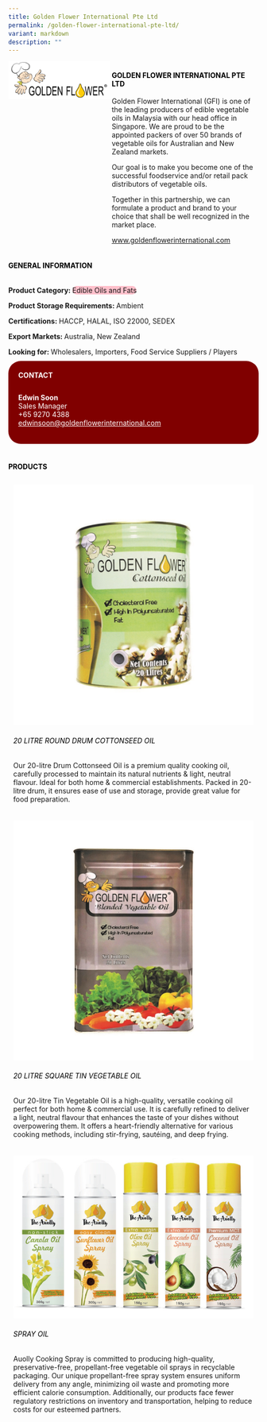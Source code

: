 ```yaml
---
title: Golden Flower International Pte Ltd
permalink: /golden-flower-international-pte-ltd/
variant: markdown
description: ""
---
```

<div class="flex-paragraph">
	<div style="display: flex; flex-wrap: wrap;" class="flex-container">
		<div style="flex: 1 1 40%; display: block;" class="card sgds">
			<img src="/images/Golden%20Flower/golden_flower_logo.png">
		</div>
		<div style="flex: 1 1 58%; display: block; margin-left: 3px" class="card-sgds">
			<h4 style="text-transform: uppercase; color: black;"><b>Golden Flower International Pte Ltd</b></h4>
			<p>Golden Flower International (GFI) is one of the leading producers of edible vegetable oils in Malaysia with our head office in Singapore. We are proud to be the appointed packers of over 50 brands of vegetable oils for Australian and New Zealand markets.</p>
			<p>Our goal is to make you become one of the successful foodservice and/or retail pack distributors of vegetable oils.</p>
			<p>Together in this partnership, we can formulate a product and brand to your choice that shall be well recognized in the market place.</p>
			<p><a target="_blank" href="https://www.goldenflowerinternational.com">www.goldenflowerinternational.com</a></p>
		</div>
	</div>
</div>

<h4 style="text-transform: uppercase; color: black;">
	<b>General Information</b>
</h4>
<div style="display: flex; flex-wrap: wrap;" class="flex-container">
	<div style="flex: 1 1 65%; display: block; align-self: stretch" class="card sgds">
		<div class="flex-paragraph">
			<p>
				<b>Product Category: </b>
				<span style="background-color: pink; border-radius: 10px;">Edible Oils and Fats</span>
			</p>
			<p>
				<b>Product Storage Requirements: </b>Ambient
			</p>
			<p>
				<b>Certifications: </b>HACCP, HALAL, ISO 22000, SEDEX
			</p>
			<p>
				<b>Export Markets: </b>Australia, New Zealand
			</p>
			<p style="margin-bottom: 10px;">
				<b>Looking for: </b>Wholesalers, Importers, Food Service Suppliers / Players
			</p>
		</div>
	</div>
	<div style="flex: 1 1 35%; padding: 10px; display: block; background-color: maroon; border-radius: 25px; align-self: center;" class="card sgds">
		<h4 style="color: white; margin-top: 10px; margin-left: 10px;">CONTACT</h4>
		<div class="flex-paragraph">
			<p style="padding: 10px; color: white;">
				<b>Edwin Soon</b>
				<br>Sales Manager<br>+65 9270 4388<br>
				<a style="color: white;" href="mailto:edwinsoon@goldenflowerinternational.com">edwinsoon@goldenflowerinternational.com</a>
			</p>
		</div>
	</div>
</div>
<br>
<h4 style="text-transform: uppercase; color: black;">
	<b>Products</b>
</h4>
<div style="display: flex; flex-wrap: wrap;">
	<div style="flex: 1 1 47%; margin: 10px; display: block;" class="card sgds">
		<div style="display: block;" class="flex-image">
			<img src="/images/Golden%20Flower/golden_flower_product_01.jpg">
		</div>
		<div class="flex-paragraph">
			<h6 style="text-transform: uppercase; color: black;">20 litre Round Drum Cottonseed Oil</h6>
			<p>Our 20-litre Drum Cottonseed Oil is a premium quality cooking oil, carefully processed to maintain its natural nutrients &amp; light, neutral flavour. Ideal for both home &amp; commercial establishments. Packed in 20-litre drum, it ensures ease of use and storage, provide great value for food preparation.</p>
		</div>
	</div>
	<div style="flex: 1 1 47%; margin: 10px; display: block;" class="card sgds">
		<div style="display: block;" class="flex-image">
			<img src="/images/Golden%20Flower/golden_flower_product_02.jpg">
		</div>
		<div class="flex-paragraph">
			<h6 style="text-transform: uppercase; color: black;">20 Litre Square Tin Vegetable Oil</h6>
			<p>Our 20-litre Tin Vegetable Oil is a high-quality, versatile cooking oil perfect for both home &amp; commercial use. It is carefully refined to deliver a light, neutral flavour that enhances the taste of your dishes without overpowering them. It offers a heart-friendly alternative for various cooking methods, including stir-frying, sautéing, and deep frying.</p>
		</div>
	</div>
	<div style="flex: 1 1 47%; margin: 10px; display: block;" class="card sgds">
		<div style="display: block;" class="flex-image">
			<img src="/images/Golden%20Flower/golden_flower_product_03.jpg">
		</div>
		<div class="flex-paragraph">
			<h6 style="text-transform: uppercase; color: black;">Spray Oil</h6>
			<p>Auolly Cooking Spray is committed to producing high-quality, preservative-free, propellant-free vegetable oil sprays in recyclable packaging. Our unique propellant-free spray system ensures uniform delivery from any angle, minimizing oil waste and promoting more efficient calorie consumption. Additionally, our products face fewer regulatory restrictions on inventory and transportation, helping to reduce costs for our esteemed partners.</p>
		</div>
	</div>
</div>